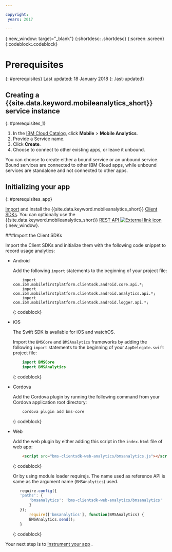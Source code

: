 ```yaml
---

copyright:
 years: 2017

---
```


{:new_window: target="_blank"}
{:shortdesc: .shortdesc}
{:screen:.screen}
{:codeblock:.codeblock}

# Prerequisites
{: #prerequisites}
Last updated: 18 January 2018
{: .last-updated}


## Creating a {{site.data.keyword.mobileanalytics_short}} service instance
{: #prerequisites_1}

1. In the [IBM Cloud Catalog](https://console.ng.bluemix.net/catalog/), click **Mobile** > **Mobile Analytics**.
2. Provide a Service name.
3. Click **Create**.
4. Choose to connect to other existing apps, or leave it unbound.


You can choose to create either a bound service or an unbound service. Bound services are connected to other IBM Cloud apps, while unbound services are standalone and not connected to other apps. 

## Initializing your app
{: #prerequisites_app}

[Import](/docs/services/mobileanalytics/available-client-sdk.html) and install the {{site.data.keyword.mobileanalytics_short}} [Client SDKs](/docs/services/mobileanalytics/install-client-sdk.html). You can optionally use the {{site.data.keyword.mobileanalytics_short}} [REST API ![External link icon](../../icons/launch-glyph.svg "External link icon")](https://mobile-analytics-dashboard.{DomainName}/analytics-service/){:new_window}.


###Import the Client SDKs

Import the Client SDKs and initialize them with the following code snippet to record usage analytics:

- Android
	
    Add the following `import` statements to the beginning of your project file:
		
	```
		import com.ibm.mobilefirstplatform.clientsdk.android.core.api.*;
		import com.ibm.mobilefirstplatform.clientsdk.android.analytics.api.*;
		import com.ibm.mobilefirstplatform.clientsdk.android.logger.api.*;
	```
    {: codeblock}

- iOS

    The Swift SDK is available for iOS and watchOS.
		
    Import the `BMSCore` and `BMSAnalytics` frameworks by adding the following `import` statements to the beginning of your `AppDelegate.swift` project file:
	
	```Swift
		import BMSCore
		import BMSAnalytics
	```
    {: codeblock}
   
- Cordova
			
    Add the Cordova plugin by running the following command from your Cordova application root directory:
	
	```Javascript
		cordova plugin add bms-core
	```
    {: codeblock}
   
- Web
	
    Add the web plugin by either adding this script in the `index.html` file of web app:
	
	```Html
		<script src="bms-clientsdk-web-analytics/bmsanalytics.js"></script>
	```
    {: codeblock}

    Or by using module loader requirejs. The name used as reference API is same as the argument name (`BMSAnalytics`) used. 
	
	 ```Javascript
	 	require.config({
	    'paths': {
	        'bmsanalytics': 'bms-clientsdk-web-analytics/bmsanalytics'
	    	}
		});
			require(['bmsanalytics'], function(BMSAnalytics) {
		    BMSAnalytics.send();
		}
	```
    {: codeblock}
		
		
Your next step is to [Instrument your app](app-instrument.html) .



